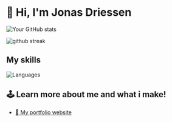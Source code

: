 # 👋 Hi, I'm Jonas Driessen

![Your GitHub stats](https://github-readme-stats.vercel.app/api?username=JonasDriessen0&show_icons=true&theme=radical&include_all_commits=true&combine_all_yearly_contributions=true)

![github streak](https://github-readme-streak-stats.herokuapp.com/?user=JonasDriessen0&theme=radical)

## My skills
![Languages](https://skillicons.dev/icons?i=cs,unity,ps,pr,git,github,rider,visualstudio)<br>

## 🕹️ Learn more about me and what i make!

- [🔗 My portfolio website](https://joons.dev)
